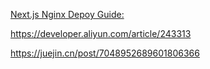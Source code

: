 [Next.js Nginx Depoy Guide:](https://gist.github.com/jjsquady/5399d6e1b23f501083a9c262d806e248)


https://developer.aliyun.com/article/243313

https://juejin.cn/post/7048952689601806366
